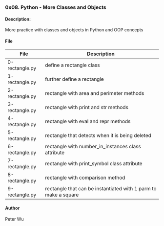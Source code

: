 ### 0x08. Python - More Classes and Objects


#### Description:
More practice with classes and objects in Python and OOP concepts

#### File
File | Description
---|---
0-rectangle.py | define a rectangle class
1-rectangle.py | further define a rectangle
2-rectangle.py | rectangle with area and perimeter methods
3-rectangle.py | rectangle with print and str methods
4-rectangle.py | rectangle with eval and repr methods
5-rectangle.py | rectangle that detects when it is being deleted
6-rectangle.py | rectangle with number\_in\_instances class attribute
7-rectangle.py | rectangle with print\_symbol class attribute
8-rectangle.py | rectangle with comparison method
9-rectangle.py | rectangle that can be instantiated with 1 parm to make a square

#### Author
Peter Wu

